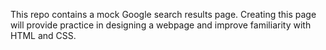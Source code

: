 This repo contains a mock Google search results page. Creating this page will provide practice in designing a webpage and improve familiarity with HTML and CSS.